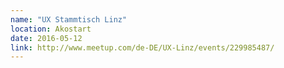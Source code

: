 ```yaml
---
name: "UX Stammtisch Linz"
location: Akostart
date: 2016-05-12
link: http://www.meetup.com/de-DE/UX-Linz/events/229985487/
---
```

